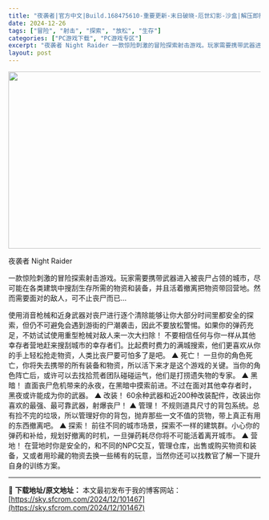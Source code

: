 ```yaml
---
title: "夜袭者|官方中文|Build.168475610-重要更新-末日破晓-厄世幻影-沙盒|解压即撸|"
date: 2024-12-26
tags: ["冒险", "射击", "探索", "放松", "生存"]
categories: ["PC游戏下载", "PC游戏专区"]
excerpt: "夜袭者 Night Raider 一款惊险刺激的冒险探索射击游戏。玩家需要携带武器进入被丧尸占领的城市，尽可能在各类建筑中搜刮生存所需的物资和装备，并且活着撤离把物资带回营地。然而需要面对的敌人，可不止丧尸而已… 使用消音枪械和近身武器对丧尸进行逐个清除能够让你大部分时间里都安全的探索，但仍不可避免&hellip;"
layout: post
---
```


<img class="aligncenter size-full wp-image-101452" src="https://sky.sfcrom.com/wp-content/uploads/2024/12/2024122608303128.webp" alt="" width="616" height="353" />

夜袭者 Night Raider

一款惊险刺激的冒险探索射击游戏。玩家需要携带武器进入被丧尸占领的城市，尽可能在各类建筑中搜刮生存所需的物资和装备，并且活着撤离把物资带回营地。然而需要面对的敌人，可不止丧尸而已…

使用消音枪械和近身武器对丧尸进行逐个清除能够让你大部分时间里都安全的探索，但仍不可避免会遇到游街的尸潮袭击，因此不要放松警惕。如果你的弹药充足，不妨试试使用重型枪械对敌人来一次大扫除！
不要相信任何与你一样从其他幸存者营地赶来搜刮城市的幸存者们。比起费时费力的满城搜索，他们更喜欢从你的手上轻松抢走物资，人类比丧尸要可怕多了是吧。
▲ 死亡！
一旦你的角色死亡，你将失去携带的所有装备和物资，所以活下来才是这个游戏的关键。当你的角色阵亡后，或许可以去找拾荒者团队碰碰运气，他们是打捞遗失物的专家。
▲ 黑暗！
直面丧尸危机带来的永夜，在黑暗中摸索前进。不过在面对其他幸存者时，黑夜或许能成为你的武器。
▲ 改装！
60余种武器和近200种改装配件，改装出你喜欢的最强、最可靠武器，射爆丧尸！
▲ 管理！
不规则道具尺寸的背包系统。总有捡不完的垃圾，所以管理好你的背包，抛弃那些一文不值的货物，带上真正有用的东西撤离吧。
▲ 探索！
前往不同的城市场景，探索不一样的建筑群。小心你的弹药和补给，规划好撤离的时机，一旦弹药耗尽你将不可能活着离开城市。
▲ 营地！
在营地时你是安全的，和不同的NPC交互，管理仓库，出售或购买物资和装备，又或者用珍藏的物资去换一些稀有的玩意，当然你还可以找教官了解一下提升自身的训练方案。

---
📖 **下载地址/原文地址：** 本文最初发布于我的博客网站：[https://sky.sfcrom.com/2024/12/101467](https://sky.sfcrom.com/2024/12/101467)
